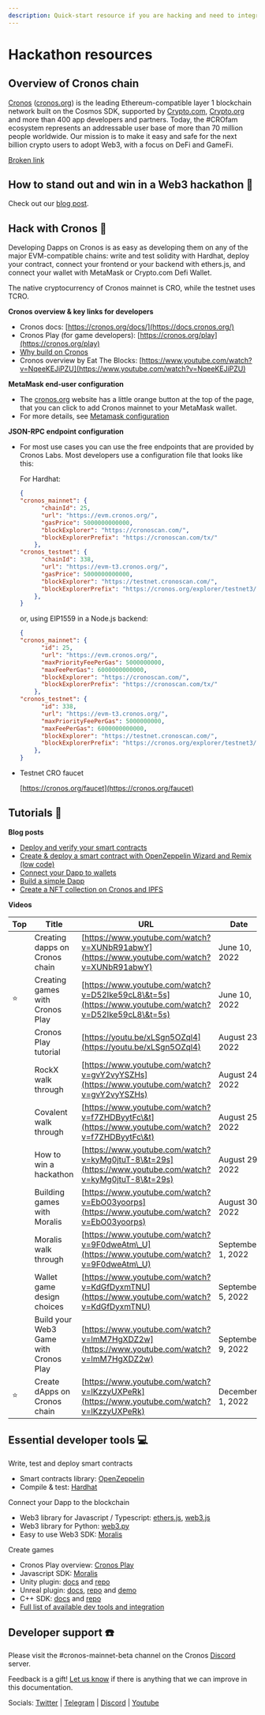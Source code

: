 ```yaml
---
description: Quick-start resource if you are hacking and need to integrate with Cronos.
---
```


# Hackathon resources

## Overview of Cronos chain

[Cronos](https://cronos.org/) ([cronos.org](http://cronos.org)) is the leading Ethereum-compatible layer 1 blockchain network built on the Cosmos SDK, supported by [Crypto.com](http://crypto.com), [Crypto.org](http://crypto.org) and more than 400 app developers and partners. Today, the #CROfam ecosystem represents an addressable user base of more than 70 million people worldwide. Our mission is to make it easy and safe for the next billion crypto users to adopt Web3, with a focus on DeFi and GameFi.

[Broken link](broken-reference "mention")

## How to stand out and win in a Web3 hackathon 🥇

Check out our [blog post](https://cronoslabs.substack.com/p/cronos-developer-series-5-tips-to-stand-out-in-a-web3-hackathon-924d774f1617).

## Hack with Cronos 🥚

Developing Dapps on Cronos is as easy as developing them on any of the major EVM-compatible chains: write and test solidity with Hardhat, deploy your contract, connect your frontend or your backend with ethers.js, and connect your wallet with MetaMask or Crypto.com Defi Wallet.

The native cryptocurrency of Cronos mainnet is CRO, while the testnet uses TCRO.

**Cronos overview & key links for developers**

* Cronos docs: [https://cronos.org/docs/](https://docs.cronos.org/)
* Cronos Play (for game developers): [https://cronos.org/play](https://cronos.org/play)
* [Why build on Cronos](https://cronoslabs.substack.com/p/why-build-grow-on-cronos-692da1de7885)
* Cronos overview by Eat The Blocks: [https://www.youtube.com/watch?v=NqeeKEJiPZU](https://www.youtube.com/watch?v=NqeeKEJiPZU)

**MetaMask end-user configuration**

* The [cronos.org](http://cronos.org) website has a little orange button at the top of the page, that you can click to add Cronos mainnet to your MetaMask wallet.
* For more details, see [Metamask configuration](../../for-users/metamask.md)

**JSON-RPC endpoint configuration**

*   For most use cases you can use the free endpoints that are provided by Cronos Labs. Most developers use a configuration file that looks like this:

    For Hardhat:

    ```json
    {
    "cronos_mainnet": {
          "chainId": 25,
          "url": "https://evm.cronos.org/",
          "gasPrice": 5000000000000,
          "blockExplorer": "https://cronoscan.com/",
          "blockExplorerPrefix": "https://cronoscan.com/tx/"
        },
    "cronos_testnet": {
          "chainId": 338,
          "url": "https://evm-t3.cronos.org/",
          "gasPrice": 5000000000000,
          "blockExplorer": "https://testnet.cronoscan.com/",
          "blockExplorerPrefix": "https://cronos.org/explorer/testnet3/tx/"
        },
    }
    ```

    or, using EIP1559 in a Node.js backend:

    ```json
    {
    "cronos_mainnet": {
          "id": 25,
          "url": "https://evm.cronos.org/",
          "maxPriorityFeePerGas": 5000000000,
          "maxFeePerGas": 6000000000000,
          "blockExplorer": "https://cronoscan.com/",
          "blockExplorerPrefix": "https://cronoscan.com/tx/"
        },
    "cronos_testnet": {
          "id": 338,
          "url": "https://evm-t3.cronos.org/",
          "maxPriorityFeePerGas": 5000000000,
          "maxFeePerGas": 6000000000000,
          "blockExplorer": "https://testnet.cronoscan.com/",
          "blockExplorerPrefix": "https://cronos.org/explorer/testnet3/tx/"
        },
    }
    ```
*   Testnet CRO faucet

    [https://cronos.org/faucet](https://cronos.org/faucet)

## Tutorials 🚀

**Blog posts**

* [Deploy and verify your smart contracts](https://cronoslabs.substack.com/p/cronos-developer-series-deploy-verify-your-contracts-using-hardhat-8b6ab6928986)
* [Create & deploy a smart contract with OpenZeppelin Wizard and Remix (low code)](https://cronoslabs.substack.com/p/cronos-developer-series-create-deploy-a-smart-contract-with-openzeppelin-wizard-and-remix-5b6769fc8b93)
* [Connect your Dapp to wallets](https://cronoslabs.substack.com/p/cronos-developer-series-connect-your-dapp-with-defi-wallet-metamask-and-trust-wallet-77419fe696a5)
* [Build a simple Dapp](https://cronoslabs.substack.com/p/cronos-developer-series-build-a-simple-dapp-with-react-crypto-com-defi-wallet-and-metamask-87c37ccd589f)
* [Create a NFT collection on Cronos and IPFS](https://cronoslabs.substack.com/p/cronos-developer-series-build-a-simple-dapp-with-react-crypto-com-defi-wallet-and-metamask-87c37ccd589f)

**Videos**

| Top | Title                                 | URL                                                                                                      | Date              |
| --- | ------------------------------------- | -------------------------------------------------------------------------------------------------------- | ----------------- |
|     | Creating dapps on Cronos chain        | [https://www.youtube.com/watch?v=XUNbR91abwY](https://www.youtube.com/watch?v=XUNbR91abwY)               | June 10, 2022     |
| ⭐️  | Creating games with Cronos Play       | [https://www.youtube.com/watch?v=D52Ike59cL8\&t=5s](https://www.youtube.com/watch?v=D52Ike59cL8\&t=5s)   | June 10, 2022     |
|     | Cronos Play tutorial                  | [https://youtu.be/xLSgn5OZql4](https://youtu.be/xLSgn5OZql4)                                             | August 23, 2022   |
|     | RockX walk through                    | [https://www.youtube.com/watch?v=gvY2vyYSZHs](https://www.youtube.com/watch?v=gvY2vyYSZHs)               | August 24, 2022   |
|     | Covalent walk through                 | [https://www.youtube.com/watch?v=f7ZHDByytFc\&t](https://www.youtube.com/watch?v=f7ZHDByytFc\&t)         | August 25, 2022   |
|     | How to win a hackathon                | [https://www.youtube.com/watch?v=kyMg0jtuT-8\&t=29s](https://www.youtube.com/watch?v=kyMg0jtuT-8\&t=29s) | August 29, 2022   |
|     | Building games with Moralis           | [https://www.youtube.com/watch?v=EbO03yoorps](https://www.youtube.com/watch?v=EbO03yoorps)               | August 30, 2022   |
|     | Moralis walk through                  | [https://www.youtube.com/watch?v=9F0dweAtm\_U](https://www.youtube.com/watch?v=9F0dweAtm\_U)             | September 1, 2022 |
|     | Wallet game design choices            | [https://www.youtube.com/watch?v=KdGfDyxmTNU](https://www.youtube.com/watch?v=KdGfDyxmTNU)               | September 5, 2022 |
|     | Build your Web3 Game with Cronos Play | [https://www.youtube.com/watch?v=lmM7HgXDZ2w](https://www.youtube.com/watch?v=lmM7HgXDZ2w)               | September 9, 2022 |
| ⭐️  | Create dApps on Cronos chain          | [https://www.youtube.com/watch?v=lKzzyUXPeRk](https://www.youtube.com/watch?v=lKzzyUXPeRk)               | December 1, 2022  |

## Essential developer tools 💻

Write, test and deploy smart contracts

* Smart contracts library: [OpenZeppelin](https://www.openzeppelin.com/)
* Compile & test: [Hardhat](https://hardhat.org/)

Connect your Dapp to the blockchain

* Web3 library for Javascript / Typescript: [ethers.js](https://docs.ethers.io/v5/), [web3.js](https://web3js.readthedocs.io/)
* Web3 library for Python: [web3.py](https://web3py.readthedocs.io/)
* Easy to use Web3 SDK: [Moralis](https://moralis.io/)

Create games

* Cronos Play overview: [Cronos Play](https://cronos.org/docs/play/cronos-gamefi-integraton.html)
* Javascript SDK: [Moralis](https://moralis.io/)
* Unity plugin: [docs](https://cronos.org/docs/play/getting-started.html) and [repo](https://github.com/ChainSafe/web3.unity)
* Unreal plugin: [docs](https://cronos.org/docs/play/getting-started\_unreal.html#pre-requisites), [repo](https://github.com/cronos-labs/play-unreal-plugin) and [demo](https://github.com/cronos-labs/play-unreal-demo)
* C++ SDK: [docs](https://cronos.org/docs/play/getting-started\_cpp.html#pre-requisites) and [repo](https://github.com/cronos-labs/play-cpp-sdk)
* [Full list of available dev tools and integration](../dev-tools-and-integrations/overview-of-dev-tools-and-integrations.md)

## Developer support ☎️

Please visit the #cronos-mainnet-beta channel on the Cronos [Discord](https://discord.com/invite/pahqHz26q4) server.

Feedback is a gift! [Let us know](mailto:contact@cronoslabs.org) if there is anything that we can improve in this documentation.

Socials: [Twitter](https://twitter.com/cronos\_chain) | [Telegram](https://t.me/Cryptoorg\_Chain\_Announcements) | [Discord](https://discord.com/invite/pahqHz26q4) | [Youtube](https://www.youtube.com/channel/UCUvlFgAWURU\_wECYp2GpJtw/featured)

